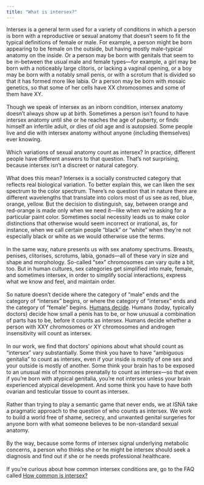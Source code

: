 ```yaml
---
title: "What is intersex?"
---
```


Intersex is a general term used for a variety of conditions in which a person is born with a reproductive or sexual anatomy that doesn&#8217;t seem to fit the typical definitions of female or male. For example, a person might be born appearing to be female on the outside, but having mostly male-typical anatomy on the inside. Or a person may be born with genitals that seem to be in-between the usual male and female types&#8212;for example, a girl may be born with a noticeably large clitoris, or lacking a vaginal opening, or a boy may be born with a notably small penis, or with a scrotum that is divided so that it has formed more like labia. Or a person may be born with mosaic genetics, so that some of her cells have XX chromosomes and some of them have XY.<br><br>Though we speak of intersex as an inborn condition, intersex anatomy doesn&#8217;t always show up at birth. Sometimes a person isn&#8217;t found to have intersex anatomy until she or he reaches the age of puberty, or finds himself an infertile adult, or dies of old age and is autopsied. Some people live and die with intersex anatomy without anyone (including themselves) ever knowing.<br><br>Which variations of sexual anatomy count as intersex? In practice, different people have different answers to that question. That&#8217;s not surprising, because intersex isn&#8217;t a discreet or natural category. <br><br>What does this mean? Intersex is a socially constructed category that reflects real biological variation. To better explain this, we can liken the sex spectrum to the color spectrum. There&#8217;s no question that in nature there are different wavelengths that translate into colors most of us see as red, blue, orange, yellow. But the decision to distinguish, say, between orange and red-orange is made only when we need it&#8212;like when we&#8217;re asking for a particular paint color. Sometimes social necessity leads us to make color distinctions that otherwise would seem incorrect or irrational, as, for instance, when we call certain people &#8220;black&#8221; or &#8220;white&#8221; when they&#8217;re not especially black or white as we would otherwise use the terms. <br><br>In the same way, nature presents us with sex anatomy spectrums. Breasts, penises, clitorises, scrotums, labia, gonads&#8212;all of these vary in size and shape and morphology. So-called &#8220;sex&#8221; chromosomes can vary quite a bit, too. But in human cultures, sex categories get simplified into male, female, and sometimes intersex, in order to simplify social interactions, express what we know and feel, and maintain order. <br><br>So nature doesn&#8217;t decide where the category of &#8220;male&#8221; ends and the category of &#8220;intersex&#8221; begins, or where the category of &#8220;intersex&#8221; ends and the category of &#8220;female&#8221; begins. [Humans decide][1]. Humans (today, typically doctors) decide how small a penis has to be, or how unusual a combination of parts has to be, before it counts as intersex. Humans decide whether a person with <span class="caps">XXY</span> chromosomes or XY chromosomes and androgen insensitivity will count as intersex.<br><br>In our work, we find that doctors&#8217; opinions about what should count as &#8220;intersex&#8221; vary substantially. Some think you have to have &#8220;ambiguous genitalia&#8221; to count as intersex, even if your inside is mostly of one sex and your outside is mostly of another. Some think your brain has to be exposed to an unusual mix of hormones prenatally to count as intersex&#8212;so that even if you&#8217;re born with atypical genitalia, you&#8217;re not intersex unless your brain experienced atypical development. And some think you have to have both ovarian and testicular tissue to count as intersex.<br><br>Rather than trying to play a semantic game that never ends, we at <span class="caps">ISNA</span> take a pragmatic approach to the question of who counts as intersex. We work to build a world free of shame, secrecy, and unwanted genital surgeries for anyone born with what someone believes to be non-standard sexual anatomy.<br><br>By the way, because some forms of intersex signal underlying metabolic concerns, a person who thinks she or he might be intersex should seek a diagnosis and find out if she or he needs professional healthcare.<br><br>If you&#8217;re curious about how common intersex conditions are, go to the <span class="caps">FAQ</span> called [How common is intersex?][2]

 [1]: /faq/gender_assignment
 [2]: /faq/frequency